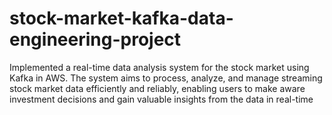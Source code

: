 # stock-market-kafka-data-engineering-project
Implemented a real-time data analysis system for the stock market using Kafka in AWS. The system aims to process, analyze, and manage streaming stock market data efficiently and reliably, enabling users to make aware investment decisions and gain valuable insights from the data in real-time
